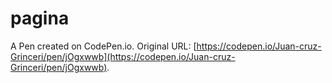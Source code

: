 # pagina

A Pen created on CodePen.io. Original URL: [https://codepen.io/Juan-cruz-Grinceri/pen/jOgxwwb](https://codepen.io/Juan-cruz-Grinceri/pen/jOgxwwb).

